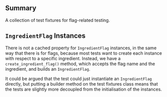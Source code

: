 ## Summary
A collection of test fixtures for flag-related testing.

## `IngredientFlag` Instances
There is not a cached property for `IngredientFlag` instances, in the same way that there is for flags, because most tests want to create each instance with respect to a specific ingredient. Instead, we have a `create_ingredient_flag()` method, which accepts the flag name and the ingredient, and builds an `IngredientFlag`.

It could be argued that the test could just instantiate an `IngredientFlag` directly, but putting a builder method on the test fixtures class means that the tests are slightly more decoupled from the initialisation of the instances.




